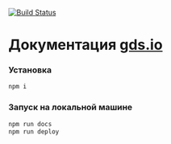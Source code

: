 [![Build Status](https://travis-ci.org/Qweeto/gds.io-api.svg?branch=master)](https://travis-ci.org/Qweeto/gds.io-api)

# Документация [gds.io](https://gds.io/)

### Установка
```bash
npm i
```

### Запуск на локальной машине
```bash
npm run docs
npm run deploy
```

